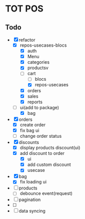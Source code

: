 # TOT POS

## Todo
- [x] refactor
  - [x] repos-usecases-blocs
    - [x] auth
    - [x] Menu
    - [x] categories
    - [x] productsv
    - [ ] cart
      - [ ] blocs
      - [x] repos-usecases
    - [x] orders
    - [x] sales
    - [x] reports
  - [ ] ui(add to package)
      - [x] bag
- [x] orders
  - [x] create order
  - [x] fix bag ui
  - [ ] change order status
- [x] discounts
  - [x] display products discount(ui)
  - [x] add discount to order
    - [x] ui
    - [x] add custom discount
    - [x] usecase
- [x] bag
  - [x] fix loading ui
- [ ] products
  - [ ] debounce event(request)
- [ ] pagination
- [ ]  
- [ ] data syncing